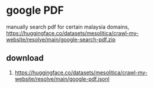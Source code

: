 # google PDF

manually search pdf for certain malaysia domains, https://huggingface.co/datasets/mesolitica/crawl-my-website/resolve/main/google-search-pdf.zip

## download

1. https://huggingface.co/datasets/mesolitica/crawl-my-website/resolve/main/google-pdf.jsonl